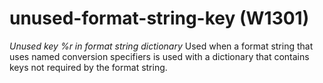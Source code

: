 # unused-format-string-key (W1301)
*Unused key %r in format string dictionary* Used when a format string
that uses named conversion specifiers is used with a dictionary that
contains keys not required by the format string.

